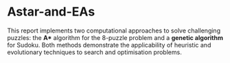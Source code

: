 # Astar-and-EAs
This report implements two computational approaches to solve challenging puzzles: the **A\*** algorithm for the 8-puzzle problem and a **genetic algorithm** for Sudoku. Both methods demonstrate the applicability of heuristic and evolutionary techniques to search and optimisation problems.
